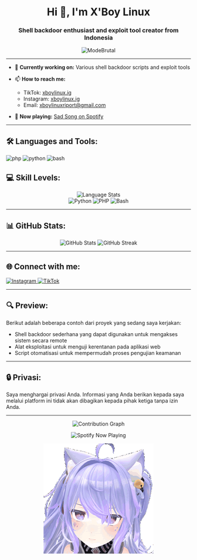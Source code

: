 <h1 align="center">Hi 👋, I'm X'Boy Linux</h1>
<h3 align="center">Shell backdoor enthusiast and exploit tool creator from Indonesia</h3>

<p align="center">
  <img src="https://komarev.com/ghpvc/?username=ModeBrutal&label=Profile%20views&color=0e75b6&style=flat" alt="ModeBrutal" />
</p>

---

- 🔭 **Currently working on:** Various shell backdoor scripts and exploit tools

- 📫 **How to reach me:**
  - TikTok: [xboylinux.ig](https://www.tiktok.com/@xboylinux.ig)
  - Instagram: [xboylinux.ig](https://www.instagram.com/xboylinux.ig)
  - Email: [xboylinuxriport@gmail.com](mailto:xboylinuxriport@gmail.com)

- 🎵 **Now playing:** [Sad Song on Spotify](https://open.spotify.com/track/7vzSI6FJdJEu17dY2cng8V?si=pjIaRGKaRAyzr4NI1GdE9A)

---

<h2 align="left">🛠️ Languages and Tools:</h2>
<p align="left">
  <img src="https://cdn.jsdelivr.net/gh/devicons/devicon/icons/php/php-plain.svg" alt="php" width="40" height="40"/>
  <img src="https://cdn.jsdelivr.net/gh/devicons/devicon/icons/python/python-original.svg" alt="python" width="40" height="40"/>
  <img src="https://cdn.jsdelivr.net/gh/devicons/devicon/icons/bash/bash-original.svg" alt="bash" width="40" height="40"/>
</p>

<h2 align="left">💻 Skill Levels:</h2>
<p align="center">
  <img src="https://github-readme-stats.vercel.app/api/top-langs/?username=ModeBrutal&layout=compact&theme=radical&hide_border=true&card_width=400" alt="Language Stats">
  <br>
  <img src="https://progress-bar.dev/90/?title=Python&width=400&color=3776AB" alt="Python">
  <img src="https://progress-bar.dev/80/?title=PHP&width=400&color=777BB4" alt="PHP">
  <img src="https://progress-bar.dev/85/?title=Bash&width=400&color=4EAA25" alt="Bash">
</p>

---

<h2 align="left">📊 GitHub Stats:</h2>
<p align="center">
  <img src="https://github-readme-stats.vercel.app/api?username=ModeBrutal&show_icons=true&theme=radical" alt="GitHub Stats" />
  <img src="https://github-readme-streak-stats.herokuapp.com/?user=ModeBrutal&theme=radical" alt="GitHub Streak" />
</p>

---

<h2 align="left">🌐 Connect with me:</h2>
<p align="left">
  <a href="https://www.instagram.com/xboylinux.ig" target="_blank">
    <img src="https://upload.wikimedia.org/wikipedia/commons/a/a5/Instagram_icon.png" alt="Instagram" height="30" width="30" />
  </a>
  <a href="https://www.tiktok.com/@xboylinux.ig" target="_blank">
    <img src="https://upload.wikimedia.org/wikipedia/en/a/a9/TikTok_logo.svg" alt="TikTok" height="30" width="30" />
  </a>
</p>

---

<h2 align="left">🔍 Preview:</h2>
<p>
  Berikut adalah beberapa contoh dari proyek yang sedang saya kerjakan:
</p>
<ul>
  <li>Shell backdoor sederhana yang dapat digunakan untuk mengakses sistem secara remote</li>
  <li>Alat eksploitasi untuk menguji kerentanan pada aplikasi web</li>
  <li>Script otomatisasi untuk mempermudah proses pengujian keamanan</li>
</ul>

---

<h2 align="left">🔒 Privasi:</h2>
<p>
  Saya menghargai privasi Anda. Informasi yang Anda berikan kepada saya melalui platform ini tidak akan dibagikan kepada pihak ketiga tanpa izin Anda.
</p>

---

<p align="center">
  <img src="https://activity-graph.herokuapp.com/graph?username=ModeBrutal&theme=react-dark" alt="Contribution Graph" />
</p>

<p align="center">
  <img src="https://spotify-github-profile.vercel.app/api/view?uid=your-spotify-uid&cover_image=true&theme=default" alt="Spotify Now Playing" width="400" />
</p>

<p align="center">
  <img src="https://raw.githubusercontent.com/ModeBrutal/uploader/refs/heads/main/nonono-anime-no.gif" alt="Anime Kawaii" width="300" loading="lazy" />
</p>
